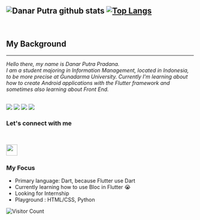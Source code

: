 

![Danar Putra github stats](https://github-readme-stats.vercel.app/api?username=danarputra4648&show_icons=true&theme=radical)
[![Top Langs](https://github-readme-stats.vercel.app/api/top-langs/?username=danarputra4648&layout=compact&theme=radical)](https://github.com/anuraghazra/github-readme-stats)
---
<br>

## My Background
---

*Hello there, my name is Danar Putra Pradana. <br>
I am a student majoring in Information Management, located in Indonesia, to be more precise at Gunadarma University.
Currently I'm learning about how to create Android applications with the Flutter framework and sometimes also learning about Front End.*

<br>
<img src="https://img.shields.io/badge/Flutter%20-%2302569B.svg?&style=for-the-badge&logo=Flutter&logoColor=white" /> 
<img src="https://img.shields.io/badge/sqlite-%2307405e.svg?&style=for-the-badge&logo=sqlite&logoColor=white"/>
<img src="https://img.shields.io/badge/dart-%230175C2.svg?&style=for-the-badge&logo=dart&logoColor=white"/>
<img src="https://img.shields.io/badge/python-%fffff.svg?&style=for-the-badge&logo=python&logoColor=white"/>

<br>

### Let's connect with me

<br>

[<img height="30" src="icons/linkedin.ico"/>](https://www.linkedin.com/in/danar-p-530197108/)

### My Focus
* Primary language: Dart, because Flutter use Dart
* Currently learning how to use Bloc in Flutter :sob:
* Looking for Internship 
* Playground : HTML/CSS, Python

![Visitor Count](https://profile-counter.glitch.me/danarputra4648/count.svg)



